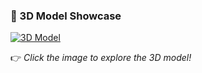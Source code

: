 ### 🚀 3D Model Showcase

[![3D Model](https://static.sketchfab.com/static/images/api/sketchfab-api-viewer.png)](https://yourusername.github.io/3d-model/)

👉 *Click the image to explore the 3D model!*